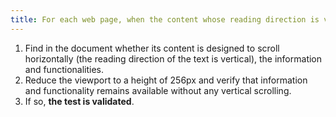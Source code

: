 ```yaml
---
title: For each web page, when the content whose reading direction is vertical is displayed in a window reduced to a height of 256px, are all the information and functionalities available without any vertical scrolling (except in particular cases )?
---
```


1. Find in the document whether its content is designed to scroll horizontally (the reading direction of the text is vertical), the information and functionalities.
2. Reduce the viewport to a height of 256px and verify that information and functionality remains available without any vertical scrolling.
3. If so, **the test is validated**.
